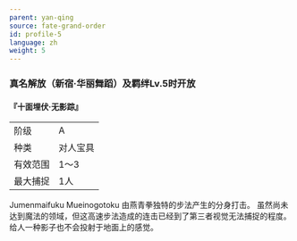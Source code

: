 ```yaml
---
parent: yan-qing
source: fate-grand-order
id: profile-5
language: zh
weight: 5
---
```


### 真名解放（新宿·华丽舞蹈）及羁绊Lv.5时开放

#### 『十面埋伏·无影踪』

<table>
  <tr><td>阶级</td><td>A</td></tr>
  <tr><td>种类</td><td>对人宝具</td></tr>
  <tr><td>有效范围</td><td>1～3</td></tr>
  <tr><td>最大捕捉</td><td>1人</td></tr>
</table>

Jumenmaifuku Mueinogotoku
由燕青拳独特的步法产生的分身打击。
虽然尚未达到魔法的领域，但这高速步法造成的连击已经到了第三者视觉无法捕捉的程度。
给人一种影子也不会投射于地面上的感觉。
